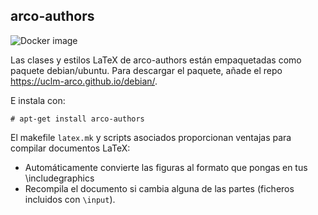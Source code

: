 ## arco-authors

![Docker image](https://github.com/UCLM-ARCO/arco-authors/workflows/Docker%20image/badge.svg)

Las clases y estilos LaTeX de arco-authors están empaquetadas como paquete
debian/ubuntu. Para descargar el paquete, añade el repo https://uclm-arco.github.io/debian/.

E instala con:

    # apt-get install arco-authors

El makefile `latex.mk` y scripts asociados proporcionan ventajas para compilar
documentos LaTeX:

* Automáticamente convierte las figuras al formato que pongas en tus \includegraphics
* Recompila el documento si cambia alguna de las partes (ficheros incluidos con `\input`).
